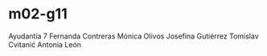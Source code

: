 # m02-g11
Ayudantía 7
Fernanda Contreras
Mónica Olivos
Josefina Gutiérrez
Tomislav Cvitanić
Antonia León